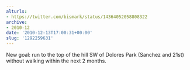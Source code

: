 ```yaml
---
alturls:
- https://twitter.com/bismark/status/14364052058808322
archive:
- 2010-12
date: '2010-12-13T17:00:31+00:00'
slug: '1292259631'
---
```


New goal: run to the top of the hill SW of Dolores Park (Sanchez and 21st) without walking within the next 2
months.

